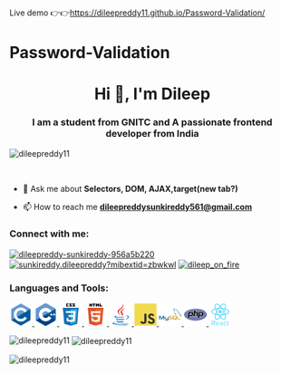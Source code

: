 Live demo 👉👉https://dileepreddy11.github.io/Password-Validation/
# Password-Validation
<h1 align="center">Hi 👋, I'm Dileep</h1>
<h3 align="center">I am a student from GNITC and A passionate frontend developer from India</h3>

<p align="left"> <img src="https://komarev.com/ghpvc/?username=dileepreddy11&label=Profile%20views&color=0e75b6&style=flat" alt="dileepreddy11" /> </p>

<p align="left"> <a href="https://twitter.com/" target="blank"><img src="https://img.shields.io/twitter/follow/?logo=twitter&style=for-the-badge" alt="" /></a> </p>

- 💬 Ask me about **Selectors, DOM, AJAX,target(new tab?)**

- 📫 How to reach me **dileepreddysunkireddy561@gmail.com**

<h3 align="left">Connect with me:</h3>
<p align="left">
<a href="https://linkedin.com/in/dileepreddy-sunkireddy-956a5b220" target="blank"><img align="center" src="https://raw.githubusercontent.com/rahuldkjain/github-profile-readme-generator/master/src/images/icons/Social/linked-in-alt.svg" alt="dileepreddy-sunkireddy-956a5b220" height="30" width="40" /></a>
<a href="https://fb.com/sunkireddy.dileepreddy?mibextid=zbwkwl" target="blank"><img align="center" src="https://raw.githubusercontent.com/rahuldkjain/github-profile-readme-generator/master/src/images/icons/Social/facebook.svg" alt="sunkireddy.dileepreddy?mibextid=zbwkwl" height="30" width="40" /></a>
<a href="https://instagram.com/dileep_on_fire" target="blank"><img align="center" src="https://raw.githubusercontent.com/rahuldkjain/github-profile-readme-generator/master/src/images/icons/Social/instagram.svg" alt="dileep_on_fire" height="30" width="40" /></a>
</p>

<h3 align="left">Languages and Tools:</h3>
<p align="left"> <a href="https://www.cprogramming.com/" target="_blank" rel="noreferrer"> <img src="https://raw.githubusercontent.com/devicons/devicon/master/icons/c/c-original.svg" alt="c" width="40" height="40"/> </a> <a href="https://www.w3schools.com/cpp/" target="_blank" rel="noreferrer"> <img src="https://raw.githubusercontent.com/devicons/devicon/master/icons/cplusplus/cplusplus-original.svg" alt="cplusplus" width="40" height="40"/> </a> <a href="https://www.w3schools.com/css/" target="_blank" rel="noreferrer"> <img src="https://raw.githubusercontent.com/devicons/devicon/master/icons/css3/css3-original-wordmark.svg" alt="css3" width="40" height="40"/> </a> <a href="https://www.w3.org/html/" target="_blank" rel="noreferrer"> <img src="https://raw.githubusercontent.com/devicons/devicon/master/icons/html5/html5-original-wordmark.svg" alt="html5" width="40" height="40"/> </a> <a href="https://www.java.com" target="_blank" rel="noreferrer"> <img src="https://raw.githubusercontent.com/devicons/devicon/master/icons/java/java-original.svg" alt="java" width="40" height="40"/> </a> <a href="https://developer.mozilla.org/en-US/docs/Web/JavaScript" target="_blank" rel="noreferrer"> <img src="https://raw.githubusercontent.com/devicons/devicon/master/icons/javascript/javascript-original.svg" alt="javascript" width="40" height="40"/> </a> <a href="https://www.mysql.com/" target="_blank" rel="noreferrer"> <img src="https://raw.githubusercontent.com/devicons/devicon/master/icons/mysql/mysql-original-wordmark.svg" alt="mysql" width="40" height="40"/> </a> <a href="https://www.php.net" target="_blank" rel="noreferrer"> <img src="https://raw.githubusercontent.com/devicons/devicon/master/icons/php/php-original.svg" alt="php" width="40" height="40"/> </a> <a href="https://reactjs.org/" target="_blank" rel="noreferrer"> <img src="https://raw.githubusercontent.com/devicons/devicon/master/icons/react/react-original-wordmark.svg" alt="react" width="40" height="40"/> </a> </p>

<p><img align="left" src="https://github-readme-stats.vercel.app/api/top-langs?username=dileepreddy11&show_icons=true&locale=en&layout=compact" alt="dileepreddy11" /></p>

<p>&nbsp;<img align="center" src="https://github-readme-stats.vercel.app/api?username=dileepreddy11&show_icons=true&locale=en" alt="dileepreddy11" /></p>

<p><img align="center" src="https://github-readme-streak-stats.herokuapp.com/?user=dileepreddy11&" alt="dileepreddy11" /></p>
